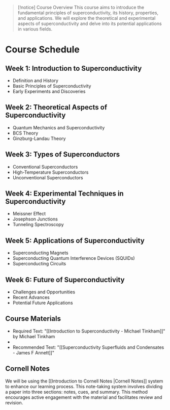 
>[!notice] Course Overview 
>This course aims to introduce the fundamental principles of superconductivity, its history, properties, and applications. We will explore the theoretical and experimental aspects of superconductivity and delve into its potential applications in various fields.

# Course Schedule

## Week 1: Introduction to Superconductivity
- Definition and History
- Basic Principles of Superconductivity
- Early Experiments and Discoveries
## Week 2: Theoretical Aspects of Superconductivity
- Quantum Mechanics and Superconductivity
- BCS Theory
- Ginzburg-Landau Theory
## Week 3: Types of Superconductors
- Conventional Superconductors
- High-Temperature Superconductors
- Unconventional Superconductors
## Week 4: Experimental Techniques in Superconductivity

- Meissner Effect
- Josephson Junctions
- Tunneling Spectroscopy
## Week 5: Applications of Superconductivity
- Superconducting Magnets
- Superconducting Quantum Interference Devices (SQUIDs)
- Superconducting Circuits
## Week 6: Future of Superconductivity
- Challenges and Opportunities
- Recent Advances
- Potential Future Applications


## Course Materials
- Required Text: "[[Introduction to Superconductivity - Michael Tinkham]]" by Michael Tinkham
- 
- Recommended Text: "[[Superconductivity Superfluids and Condensates - James F Annett]]"
## Cornell Notes
We will be using the  [[Introduction to Cornell Notes |Cornell Notes]] system to enhance our learning process. This note-taking system involves dividing a paper into three sections: notes, cues, and summary. This method encourages active engagement with the material and facilitates review and revision.
